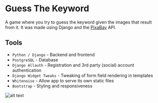 # Guess The Keyword
A game where you try to guess the keyword given the images that result from it. It was made using Django and the [PixaBay](https://pixabay.com/) API.

## Tools
*	`Python / Django`			- Backend and frontend
*	`PostgreSQL`				- Database
*	`Django Allauth`			- Registration and 3rd party (social) account authentication
*	`Django Widget Tweaks`		- Tweaking of form field rendering in templates
*	`Whitenoise`				- Allow app to serve its own static files
*	`Bootstrap`					- Styling and responsiveness

![alt text](https://i.imgur.com/3269Q0v.png "Guess The Keyword")
